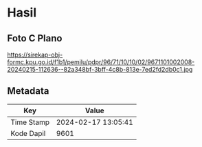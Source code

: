 # Hasil

## Foto C Plano

https://sirekap-obj-formc.kpu.go.id/f1b1/pemilu/pdpr/96/71/10/10/02/9671101002008-20240215-112636--82a348bf-3bff-4c8b-813e-7ed2fd2db0c1.jpg


## Metadata

| Key        | Value               |
| ---------- | ------------------- |
| Time Stamp | 2024-02-17 13:05:41 |
| Kode Dapil | 9601                |



